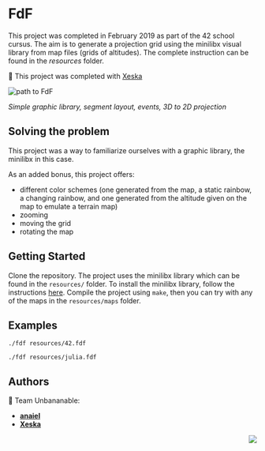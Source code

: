 # FdF

This project was completed in February 2019 as part of the 42 school cursus. The aim is to generate a projection grid using the minilibx visual library from map files (grids of altitudes). The complete instruction can be found in the *resources* folder.

🍌 This project was completed with [Xeska](http://github.com/Xeska)

![path to FdF](https://i.imgur.com/CVmOteL.png "Graphics branch > FdF")

*Simple graphic library, segment layout, events, 3D to 2D projection*

## Solving the problem

This project was a way to familiarize ourselves with a graphic library, the minilibx in this case.

As an added bonus, this project offers:
* different color schemes (one generated from the map, a static rainbow, a changing rainbow, and one generated from the altitude given on the map to emulate a terrain map)
* zooming
* moving the grid
* rotating the map

## Getting Started

Clone the repository. The project uses the minilibx library which can be found in the `resources/` folder. To install the minilibx library, follow the instructions [here](https://github.com/pbondoer/MinilibX).
Compile the project using `make`, then you can try with any of the maps in the `resources/maps` folder.

## Examples

```
./fdf resources/42.fdf
```

```
./fdf resources/julia.fdf
```

## Authors

🍌 Team Unbananable:
* **[anaiel](https://github.com/anaiel)**
* **[Xeska](https://github.com/xeska)**

<img align="right" src="https://i.imgur.com/FW5Sd6I.png" />
